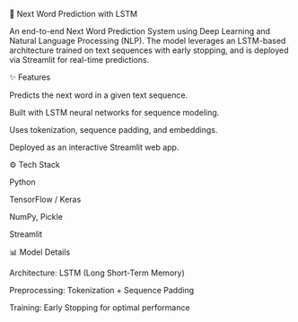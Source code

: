 📝 Next Word Prediction with LSTM

An end-to-end Next Word Prediction System using Deep Learning and Natural Language Processing (NLP). The model leverages an LSTM-based architecture trained on text sequences with early stopping, and is deployed via Streamlit for real-time predictions.

✨ Features

Predicts the next word in a given text sequence.

Built with LSTM neural networks for sequence modeling.

Uses tokenization, sequence padding, and embeddings.

Deployed as an interactive Streamlit web app.

⚙️ Tech Stack

Python

TensorFlow / Keras

NumPy, Pickle

Streamlit

📊 Model Details

Architecture: LSTM (Long Short-Term Memory)

Preprocessing: Tokenization + Sequence Padding

Training: Early Stopping for optimal performance
